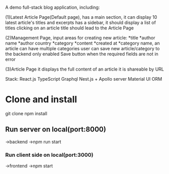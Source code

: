 
A demo full-stack blog application, including:

(1)Latest Article Page(Default page),
   has a main section, it can display 10 latest article's titles and excerpts
   has a sidebar, it should display a list of titles
   clicking on an article title should lead to the Article Page


(2)Management Page,
   input areas for creating new article:
       *title
       *author name
       *author country
       *category
       *content
       *created at
       *category name, an article can have multiple categories
    user can save new article/category to the backend
    only enabled Save button when the required fields are not in error

(3)Article Page
    it displays the full content of an article
    it is shareable by URL

Stack:
   React.js
   TypeScript
   Graphql
   Nest.js + Apollo server
   Material UI 
   ORM

# Clone and install
git clone
npm install

## Run server on local(port:8000)

->backend
->npm run start

### Run client side on local(port:3000)
->frontend
->npm start

